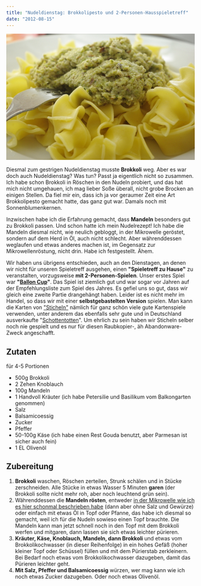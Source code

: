 ```yaml
---
title: "Nudeldienstag: Brokkolipesto und 2-Personen-Hausspieletreff"
date: "2012-08-15"
---
```


[![](images/igp9438.jpg "brokkolipesto")](http://apfeleimer.wordpress.com/2012/08/15/nudeldienstag-brokkolipesto-und-2-personen-hausspieletreff/_igp9438/)

Diesmal zum gestrigen Nudeldienstag musste **Brokkoli** weg. Aber es war doch auch Nudeldienstag? Was tun? Passt ja eigentlich nicht so zusammen. Ich habe schon Brokkoli in Röschen in den Nudeln probiert, und das hat mich nicht umgehauen, ich mag lieber Soße überall, nicht grobe Brocken an einigen Stellen. Da fiel mir ein, dass ich ja vor geraumer Zeit eine Art Brokkolipesto gemacht hatte, das ganz gut war. Damals noch mit Sonnenblumenkernen.

Inzwischen habe ich die Erfahrung gemacht, dass **Mandeln** besonders gut zu Brokkoli passen. Und schon hatte ich mein Nudelrezept! Ich habe die Mandeln diesmal nicht, wie neulich gebloggt, in der Mikrowelle geröstet, sondern auf dem Herd in Öl, auch nicht schlecht. Aber währenddessen weglaufen und etwas anderes machen ist, im Gegensatz zur Mikrowellenröstung, nicht drin. Habe ich festgestellt. Ähem.

Wir haben uns übrigens entschieden, auch an den Dienstagen, an denen wir nicht für unseren Spieletreff ausgehen, einen **"Spieletreff zu Hause"** zu veranstalten, vorzugsweise **mit 2-Personen-Spielen**. Unser erstes Spiel war **"[Ballon Cup](http://www.superfred.de/balloncup.html)"**. Das Spiel ist ziemlich gut und war sogar vor Jahren auf der Empfehlungsliste zum Spiel des Jahres. Es gefiel uns so gut, dass wir gleich eine zweite Partie drangehängt haben. Leider ist es nicht mehr im Handel, so dass wir mit einer **selbstgebastelten Version** spielen. Man kann die Karten von ["Sticheln"](http://www.michas-spielmitmir.de/spieletests.php?id=sticheln) nämlich für ganz schön viele gute Kartenspiele verwenden, unter anderem das ebenfalls sehr gute und in Deutschland ausverkaufte "[Schottentotten](http://sunsite.informatik.rwth-aachen.de/cgi-bin/luding/GameData.py?f=00w^E4X&gameid=9723)". Um ehrlich zu sein haben wir Sticheln selber noch nie gespielt und es nur für diesen Raubkopier-, äh Abandonware-Zweck angeschafft.

## Zutaten

für 4-5 Portionen

- 500g Brokkoli
- 2 Zehen Knoblauch
- 100g Mandeln
- 1 Handvoll Kräuter (ich habe Petersilie und Basilikum vom Balkongarten genommen)
- Salz
- Balsamicoessig
- Zucker
- Pfeffer
- 50-100g Käse (ich habe einen Rest Gouda benutzt, aber Parmesan ist sicher auch fein)
- 1 EL Olivenöl

## Zubereitung

1. **Brokkoli** waschen, Röschen zerteilen, Strunk schälen und in Stücke zerschneiden. Alle Stücke in etwas Wasser 5 Minuten **garen** (der Brokkoli sollte nicht mehr roh, aber noch leuchtend grün sein).
2. Währenddessen die **Mandeln rösten**, entweder [in der Mikrowelle wie ich es hier schonmal beschrieben habe](http://apfeleimer.wordpress.com/2012/08/08/mikrowellengerostete-salzmandeln/ "Mikrowellengeröstete Salzmandeln") (dann aber ohne Salz und Gewürze) oder einfach mit etwas Öl in Topf oder Pfanne, das habe ich diesmal so gemacht, weil ich für die Nudeln sowieso einen Topf brauchte. Die Mandeln kann man jetzt schnell noch in den Topf mit dem Brokkoli werfen und mitgaren, dann lassen sie sich etwas leichter pürieren.
3. **Kräuter, Käse, Knoblauch, Mandeln, dann Brokkoli** und etwas vom Brokkolikochwasser (in dieser Reihenfolge) in ein hohes Gefäß (hoher kleiner Topf oder Schüssel) füllen und mit dem Pürierstab zerkleinern. Bei Bedarf noch etwas vom Brokkolikochwasser dazugeben, damit das Pürieren leichter geht.
4. **Mit Salz, Pfeffer und Balsamicoessig** würzen, wer mag kann wie ich noch etwas Zucker dazugeben. Oder noch etwas Olivenöl.
